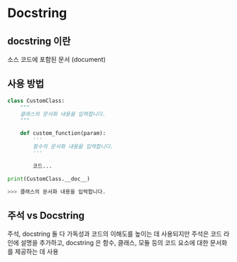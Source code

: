 # Docstring

## docstring 이란

소스 코드에 포함된 문서 (document)

## 사용 방법

```python
class CustomClass:
    """
    클래스의 문서화 내용을 입력합니다.    
    """

    def custom_function(param):
        '''
        함수의 문서화 내용을 입력합니다.
        '''

        코드...

print(CustomClass.__doc__)

>>> 클래스의 문서화 내용을 입력합니다.
```

## 주석 vs Docstring

주석, docstring 둘 다 가독성과 코드의 이해도를 높이는 데 사용되지만 주석은 코드 라인에 설명을 추가하고, docstring 은 함수, 클래스, 모듈 등의 코드 요소에 대한 문서화를 제공하는 데 사용
